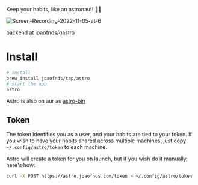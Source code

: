 Keep your habits, like an astronaut! 🧑‍🚀

![Screen-Recording-2022-11-05-at-6](https://user-images.githubusercontent.com/9938253/200142489-a1cb6bfb-6d68-4f48-9366-46b48cef26e1.gif)

backend at [joaofnds/gastro](https://github.com/joaofnds/gastro)

# Install

```sh
# install
brew install joaofnds/tap/astro
# start the app
astro
```

Astro is also on aur as [astro-bin](https://aur.archlinux.org/packages/astro-bin)

## Token

The token identifies you as a user, and your habits are tied to your token. If you wish to have your habits shared across
multiple machines, just copy `~/.config/astro/token` to each machine.

Astro will create a token for you on launch, but if you wish do it manually, here's how:

```sh
curl -X POST https://astro.joaofnds.com/token > ~/.config/astro/token
```
